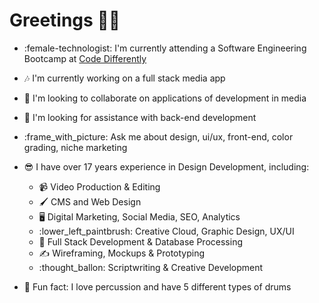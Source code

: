 # Greetings :lotus_position_woman:

* :female-technologist: I'm currently attending a Software Engineering Bootcamp at [Code Differently](https://codedifferently.com/)

* :notes: I'm currently working on a full stack media app

* :art: I'm looking to collaborate on applications of development in media

* :raising_hand: I'm looking for assistance with back-end development

* :frame_with_picture: Ask me about design, ui/ux, front-end, color grading, niche marketing

* :sunglasses: I have over 17 years experience in Design Development, including:
    * :video_camera: Video Production & Editing
    * :paintbrush: CMS and Web Design
    * :desktop_computer: Digital Marketing, Social Media, SEO, Analytics
    * :lower_left_paintbrush: Creative Cloud, Graphic Design, UX/UI
    * :abacus: Full Stack Development & Database Processing
    * :writing_hand: Wireframing, Mockups & Prototyping
    * :thought_ballon: Scriptwriting & Creative Development

* :drum: Fun fact: I love percussion and have 5 different types of drums
